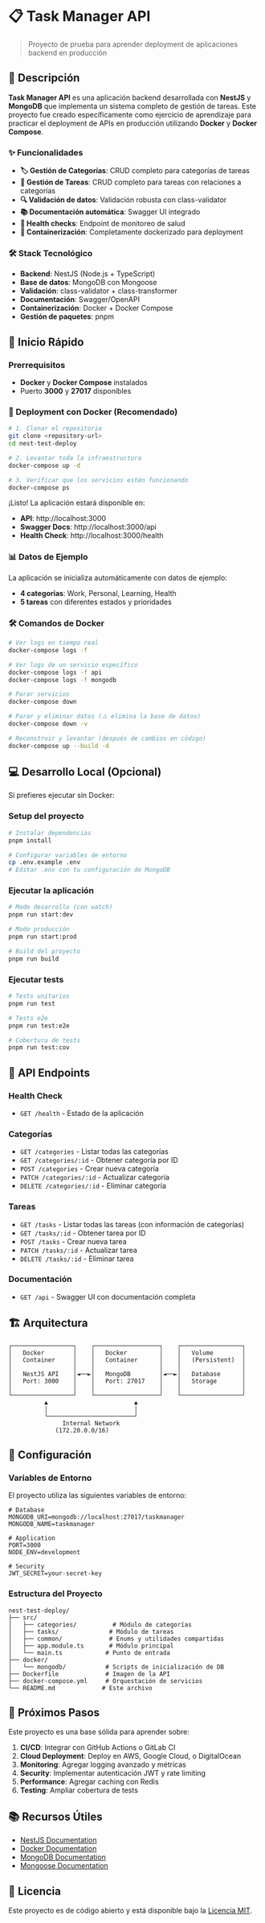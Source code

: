 # 📋 Task Manager API

> Proyecto de prueba para aprender deployment de aplicaciones backend en producción

## 📖 Descripción

**Task Manager API** es una aplicación backend desarrollada con **NestJS** y **MongoDB** que implementa un sistema completo de gestión de tareas. Este proyecto fue creado específicamente como ejercicio de aprendizaje para practicar el deployment de APIs en producción utilizando **Docker** y **Docker Compose**.

### ✨ Funcionalidades

- **🏷️ Gestión de Categorías**: CRUD completo para categorías de tareas
- **📝 Gestión de Tareas**: CRUD completo para tareas con relaciones a categorías
- **🔍 Validación de datos**: Validación robusta con class-validator
- **📚 Documentación automática**: Swagger UI integrado
- **🏥 Health checks**: Endpoint de monitoreo de salud
- **🐳 Containerización**: Completamente dockerizado para deployment

### 🛠️ Stack Tecnológico

- **Backend**: NestJS (Node.js + TypeScript)
- **Base de datos**: MongoDB con Mongoose
- **Validación**: class-validator + class-transformer
- **Documentación**: Swagger/OpenAPI
- **Containerización**: Docker + Docker Compose
- **Gestión de paquetes**: pnpm

## 🚀 Inicio Rápido

### Prerrequisitos

- **Docker** y **Docker Compose** instalados
- Puerto **3000** y **27017** disponibles

### 🐳 Deployment con Docker (Recomendado)

```bash
# 1. Clonar el repositorio
git clone <repository-url>
cd nest-test-deploy

# 2. Levantar toda la infraestructura
docker-compose up -d

# 3. Verificar que los servicios estén funcionando
docker-compose ps
```

¡Listo! La aplicación estará disponible en:
- **API**: http://localhost:3000
- **Swagger Docs**: http://localhost:3000/api
- **Health Check**: http://localhost:3000/health

### 📊 Datos de Ejemplo

La aplicación se inicializa automáticamente con datos de ejemplo:
- **4 categorías**: Work, Personal, Learning, Health
- **5 tareas** con diferentes estados y prioridades

### 🛠️ Comandos de Docker

```bash
# Ver logs en tiempo real
docker-compose logs -f

# Ver logs de un servicio específico
docker-compose logs -f api
docker-compose logs -f mongodb

# Parar servicios
docker-compose down

# Parar y eliminar datos (⚠️ elimina la base de datos)
docker-compose down -v

# Reconstruir y levantar (después de cambios en código)
docker-compose up --build -d
```

## 💻 Desarrollo Local (Opcional)

Si prefieres ejecutar sin Docker:

### Setup del proyecto

```bash
# Instalar dependencias
pnpm install

# Configurar variables de entorno
cp .env.example .env
# Editar .env con tu configuración de MongoDB
```

### Ejecutar la aplicación

```bash
# Modo desarrollo (con watch)
pnpm run start:dev

# Modo producción
pnpm run start:prod

# Build del proyecto
pnpm run build
```

### Ejecutar tests

```bash
# Tests unitarios
pnpm run test

# Tests e2e
pnpm run test:e2e

# Cobertura de tests
pnpm run test:cov
```

## 📡 API Endpoints

### Health Check
- `GET /health` - Estado de la aplicación

### Categorías
- `GET /categories` - Listar todas las categorías
- `GET /categories/:id` - Obtener categoría por ID
- `POST /categories` - Crear nueva categoría
- `PATCH /categories/:id` - Actualizar categoría
- `DELETE /categories/:id` - Eliminar categoría

### Tareas
- `GET /tasks` - Listar todas las tareas (con información de categorías)
- `GET /tasks/:id` - Obtener tarea por ID
- `POST /tasks` - Crear nueva tarea
- `PATCH /tasks/:id` - Actualizar tarea
- `DELETE /tasks/:id` - Eliminar tarea

### Documentación
- `GET /api` - Swagger UI con documentación completa

## 🏗️ Arquitectura

```
┌─────────────────┐    ┌──────────────────┐    ┌─────────────────┐
│   Docker        │    │   Docker         │    │   Volume        │
│   Container     │    │   Container      │    │   (Persistent)  │
│                 │    │                  │    │                 │
│   NestJS API    │◄──►│   MongoDB        │◄──►│   Database      │
│   Port: 3000    │    │   Port: 27017    │    │   Storage       │
│                 │    │                  │    │                 │
└─────────────────┘    └──────────────────┘    └─────────────────┘
          ▲                        ▲
          │                        │
          └────────────────────────┘
               Internal Network
             (172.20.0.0/16)
```

## 🔧 Configuración

### Variables de Entorno

El proyecto utiliza las siguientes variables de entorno:

```env
# Database
MONGODB_URI=mongodb://localhost:27017/taskmanager
MONGODB_NAME=taskmanager

# Application
PORT=3000
NODE_ENV=development

# Security
JWT_SECRET=your-secret-key
```

### Estructura del Proyecto

```
nest-test-deploy/
├── src/
│   ├── categories/          # Módulo de categorías
│   ├── tasks/              # Módulo de tareas
│   ├── common/             # Enums y utilidades compartidas
│   ├── app.module.ts       # Módulo principal
│   └── main.ts            # Punto de entrada
├── docker/
│   └── mongodb/           # Scripts de inicialización de DB
├── Dockerfile             # Imagen de la API
├── docker-compose.yml     # Orquestación de servicios
└── README.md             # Este archivo
```

## 🚀 Próximos Pasos

Este proyecto es una base sólida para aprender sobre:

1. **CI/CD**: Integrar con GitHub Actions o GitLab CI
2. **Cloud Deployment**: Deploy en AWS, Google Cloud, o DigitalOcean
3. **Monitoring**: Agregar logging avanzado y métricas
4. **Security**: Implementar autenticación JWT y rate limiting
5. **Performance**: Agregar caching con Redis
6. **Testing**: Ampliar cobertura de tests

## 📚 Recursos Útiles

- [NestJS Documentation](https://docs.nestjs.com)
- [Docker Documentation](https://docs.docker.com)
- [MongoDB Documentation](https://docs.mongodb.com)
- [Mongoose Documentation](https://mongoosejs.com)

## 📄 Licencia

Este proyecto es de código abierto y está disponible bajo la [Licencia MIT](LICENSE).
